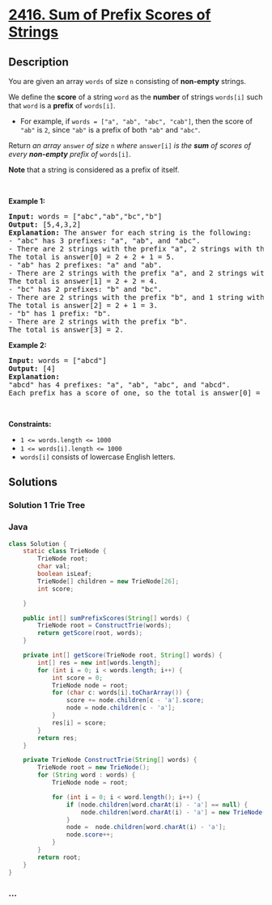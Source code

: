 # [2416. Sum of Prefix Scores of Strings](https://leetcode.com/problems/sum-of-prefix-scores-of-strings)

## Description

<p>You are given an array <code>words</code> of size <code>n</code> consisting of <strong>non-empty</strong> strings.</p>

<p>We define the <strong>score</strong> of a string <code>word</code> as the <strong>number</strong> of strings <code>words[i]</code> such that <code>word</code> is a <strong>prefix</strong> of <code>words[i]</code>.</p>

<ul>
	<li>For example, if <code>words = [&quot;a&quot;, &quot;ab&quot;, &quot;abc&quot;, &quot;cab&quot;]</code>, then the score of <code>&quot;ab&quot;</code> is <code>2</code>, since <code>&quot;ab&quot;</code> is a prefix of both <code>&quot;ab&quot;</code> and <code>&quot;abc&quot;</code>.</li>
</ul>

<p>Return <em>an array </em><code>answer</code><em> of size </em><code>n</code><em> where </em><code>answer[i]</code><em> is the <strong>sum</strong> of scores of every <strong>non-empty</strong> prefix of </em><code>words[i]</code>.</p>

<p><strong>Note</strong> that a string is considered as a prefix of itself.</p>

<p>&nbsp;</p>
<p><strong>Example 1:</strong></p>

<pre>
<strong>Input:</strong> words = [&quot;abc&quot;,&quot;ab&quot;,&quot;bc&quot;,&quot;b&quot;]
<strong>Output:</strong> [5,4,3,2]
<strong>Explanation:</strong> The answer for each string is the following:
- &quot;abc&quot; has 3 prefixes: &quot;a&quot;, &quot;ab&quot;, and &quot;abc&quot;.
- There are 2 strings with the prefix &quot;a&quot;, 2 strings with the prefix &quot;ab&quot;, and 1 string with the prefix &quot;abc&quot;.
The total is answer[0] = 2 + 2 + 1 = 5.
- &quot;ab&quot; has 2 prefixes: &quot;a&quot; and &quot;ab&quot;.
- There are 2 strings with the prefix &quot;a&quot;, and 2 strings with the prefix &quot;ab&quot;.
The total is answer[1] = 2 + 2 = 4.
- &quot;bc&quot; has 2 prefixes: &quot;b&quot; and &quot;bc&quot;.
- There are 2 strings with the prefix &quot;b&quot;, and 1 string with the prefix &quot;bc&quot;.
The total is answer[2] = 2 + 1 = 3.
- &quot;b&quot; has 1 prefix: &quot;b&quot;.
- There are 2 strings with the prefix &quot;b&quot;.
The total is answer[3] = 2.
</pre>

<p><strong>Example 2:</strong></p>

<pre>
<strong>Input:</strong> words = [&quot;abcd&quot;]
<strong>Output:</strong> [4]
<strong>Explanation:</strong>
&quot;abcd&quot; has 4 prefixes: &quot;a&quot;, &quot;ab&quot;, &quot;abc&quot;, and &quot;abcd&quot;.
Each prefix has a score of one, so the total is answer[0] = 1 + 1 + 1 + 1 = 4.
</pre>

<p>&nbsp;</p>
<p><strong>Constraints:</strong></p>

<ul>
	<li><code>1 &lt;= words.length &lt;= 1000</code></li>
	<li><code>1 &lt;= words[i].length &lt;= 1000</code></li>
	<li><code>words[i]</code> consists of lowercase English letters.</li>
</ul>


## Solutions

<!-- tabs:start -->
### Solution 1 Trie Tree

### **Java**

```java
class Solution {
    static class TrieNode {
        TrieNode root;
        char val;
        boolean isLeaf;
        TrieNode[] children = new TrieNode[26];
        int score;

    }

    public int[] sumPrefixScores(String[] words) {
        TrieNode root = ConstructTrie(words);
        return getScore(root, words);
    }

    private int[] getScore(TrieNode root, String[] words) {
        int[] res = new int[words.length];
        for (int i = 0; i < words.length; i++) {
            int score = 0;
            TrieNode node = root;
            for (char c: words[i].toCharArray()) {
                score += node.children[c - 'a'].score;
                node = node.children[c - 'a'];
            }
            res[i] = score;
        }
        return res;
    }

    private TrieNode ConstructTrie(String[] words) {
        TrieNode root = new TrieNode();
        for (String word : words) {
            TrieNode node = root;

            for (int i = 0; i < word.length(); i++) {
                if (node.children[word.charAt(i) - 'a'] == null) {
                    node.children[word.charAt(i) - 'a'] = new TrieNode();
                }
                node =  node.children[word.charAt(i) - 'a'];
                node.score++;
            }
        }
        return root;
    }
}
```

### **...**

```

```

<!-- tabs:end -->